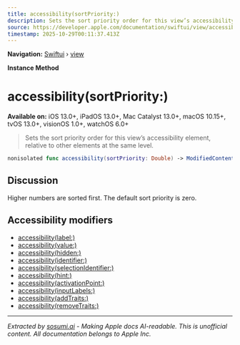 ```yaml
---
title: accessibility(sortPriority:)
description: Sets the sort priority order for this view’s accessibility element, relative to other elements at the same level.
source: https://developer.apple.com/documentation/swiftui/view/accessibility(sortpriority:)
timestamp: 2025-10-29T00:11:37.413Z
---
```


**Navigation:** [Swiftui](/documentation/swiftui) › [view](/documentation/swiftui/view)

**Instance Method**

# accessibility(sortPriority:)

**Available on:** iOS 13.0+, iPadOS 13.0+, Mac Catalyst 13.0+, macOS 10.15+, tvOS 13.0+, visionOS 1.0+, watchOS 6.0+

> Sets the sort priority order for this view’s accessibility element, relative to other elements at the same level.

```swift
nonisolated func accessibility(sortPriority: Double) -> ModifiedContent<Self, AccessibilityAttachmentModifier>
```

## Discussion

Higher numbers are sorted first. The default sort priority is zero.

## Accessibility modifiers

- [accessibility(label:)](/documentation/swiftui/view/accessibility(label:))
- [accessibility(value:)](/documentation/swiftui/view/accessibility(value:))
- [accessibility(hidden:)](/documentation/swiftui/view/accessibility(hidden:))
- [accessibility(identifier:)](/documentation/swiftui/view/accessibility(identifier:))
- [accessibility(selectionIdentifier:)](/documentation/swiftui/view/accessibility(selectionidentifier:))
- [accessibility(hint:)](/documentation/swiftui/view/accessibility(hint:))
- [accessibility(activationPoint:)](/documentation/swiftui/view/accessibility(activationpoint:))
- [accessibility(inputLabels:)](/documentation/swiftui/view/accessibility(inputlabels:))
- [accessibility(addTraits:)](/documentation/swiftui/view/accessibility(addtraits:))
- [accessibility(removeTraits:)](/documentation/swiftui/view/accessibility(removetraits:))

---

*Extracted by [sosumi.ai](https://sosumi.ai) - Making Apple docs AI-readable.*
*This is unofficial content. All documentation belongs to Apple Inc.*
